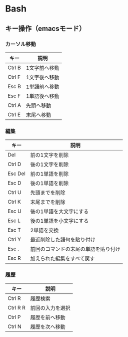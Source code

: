 # Bash

## キー操作（emacsモード）

### カーソル移動

|キー|説明|
|-|-|
|Ctrl B|1文字前へ移動|
|Ctrl F|1文字後へ移動|
|Esc B|1単語前へ移動|
|Esc F|1単語後へ移動|
|Ctrl A|先頭へ移動|
|Ctrl E|末尾へ移動|

### 編集

|キー|説明|
|-|-|
|Del|前の1文字を削除|
|Ctrl D|後の1文字を削除|
|Esc Del|前の1単語を削除|
|Esc D|後の1単語を削除|
|Ctrl U|先頭までを削除|
|Ctrl K|末尾までを削除|
|Esc U|後の1単語を大文字にする|
|Esc L|後の1単語を小文字にする|
|Esc T|2単語を交換|
|Ctrl Y|最近削除した語句を貼り付け|
|Esc .|前回のコマンドの末尾の単語を貼り付け|
|Esc R|加えられた編集をすべて戻す|

### 履歴

|キー|説明|
|-|-|
|Ctrl R|履歴検索|
|Ctrl R R|前回の入力を選択|
|Ctrl P|履歴を前へ移動|
|Ctrl N|履歴を次へ移動|
